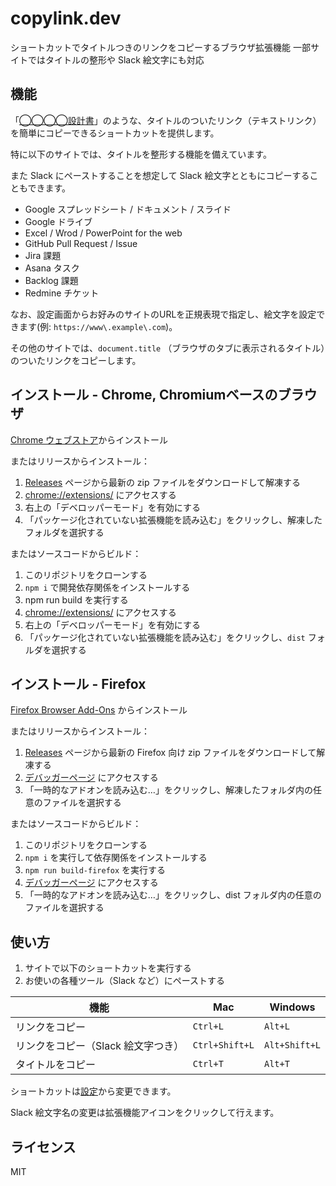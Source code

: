 # copylink.dev
ショートカットでタイトルつきのリンクをコピーするブラウザ拡張機能
一部サイトではタイトルの整形や Slack 絵文字にも対応

## 機能
「[◯◯◯◯設計書](https://example.com)」のような、タイトルのついたリンク（テキストリンク）を簡単にコピーできるショートカットを提供します。

特に以下のサイトでは、タイトルを整形する機能を備えています。

また Slack にペーストすることを想定して Slack 絵文字とともにコピーすることもできます。
- Google スプレッドシート / ドキュメント / スライド
- Google ドライブ
- Excel / Wrod / PowerPoint for the web
- GitHub Pull Request / Issue
- Jira 課題
- Asana タスク
- Backlog 課題
- Redmine チケット

なお、設定画面からお好みのサイトのURLを正規表現で指定し、絵文字を設定できます(例: `https://www\.example\.com`)。

その他のサイトでは、`document.title` （ブラウザのタブに表示されるタイトル）のついたリンクをコピーします。

## インストール - Chrome, Chromiumベースのブラウザ
[Chrome ウェブストア](https://chromewebstore.google.com/detail/copylinkdev/ohkebnhdjdgmfnhcmdpkdfddongdjadp)からインストール

またはリリースからインストール：
1. [Releases](https://github.com/wintorse/copylink-dev/releases/latest) ページから最新の zip ファイルをダウンロードして解凍する 
2. [chrome://extensions/](chrome://extensions/) にアクセスする
3. 右上の「デベロッパーモード」を有効にする
4. 「パッケージ化されていない拡張機能を読み込む」をクリックし、解凍したフォルダを選択する

またはソースコードからビルド：
1. このリポジトリをクローンする
2. `npm i` で開発依存関係をインストールする
3. npm run build を実行する
4. [chrome://extensions/](chrome://extensions/) にアクセスする
5. 右上の「デベロッパーモード」を有効にする
6. 「パッケージ化されていない拡張機能を読み込む」をクリックし、`dist` フォルダを選択する

## インストール - Firefox
[Firefox Browser Add-Ons](https://addons.mozilla.org/) からインストール

またはリリースからインストール：
1. [Releases](https://github.com/wintorse/copylink-dev/releases/latest) ページから最新の Firefox 向け zip ファイルをダウンロードして解凍する
2. [デバッガーページ](about:debugging#/runtime/this-firefox) にアクセスする
3. 「一時的なアドオンを読み込む…」をクリックし、解凍したフォルダ内の任意のファイルを選択する

またはソースコードからビルド：
1. このリポジトリをクローンする
2. `npm i` を実行して依存関係をインストールする
3. `npm run build-firefox` を実行する
4. [デバッガーページ](about:debugging#/runtime/this-firefox) にアクセスする
5. 「一時的なアドオンを読み込む…」をクリックし、dist フォルダ内の任意のファイルを選択する

## 使い方
1. サイトで以下のショートカットを実行する
2. お使いの各種ツール（Slack など）にペーストする

| 機能                            | Mac             | Windows        |
|--------------------------------|-----------------|----------------|
| リンクをコピー                   | `Ctrl+L`        | `Alt+L`        |
| リンクをコピー（Slack 絵文字つき） | `Ctrl+Shift+L`  | `Alt+Shift+L`  |
| タイトルをコピー                  | `Ctrl+T`        | `Alt+T`        |

ショートカットは[設定](chrome://extensions/shortcuts)から変更できます。

Slack 絵文字名の変更は拡張機能アイコンをクリックして行えます。

## ライセンス
MIT
